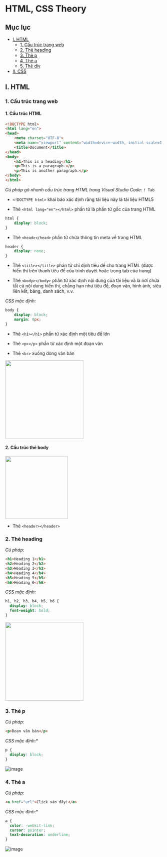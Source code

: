 # HTML, CSS Theory
## Mục lục
- [I. HTML](#i-html)
  - [1. Cấu trúc trang web](#1-cấu-trúc-trang-web)
  - [2. Thẻ heading](#2-thẻ-heading)
  - [3. Thẻ p](#3-thẻ-p)
  - [4. Thẻ a](#4-thẻ-a)
  - [5. Thẻ div](#5-thẻ-div)
- [II. CSS](#ii-css)

## I. HTML
### 1. Cấu trúc trang web
#### 1. Cấu trúc HTML

```html
<!DOCTYPE html>
<html lang="en">
<head>
    <meta charset="UTF-8">
    <meta name="viewport" content="width=device-width, initial-scale=1.0">
    <title>Document</title>
</head>
<body>
    <h1>This is a heading</h1>
    <p>This is a paragraph.</p>
    <p>This is another paragraph.</p>
</body>
</html>
```
*Cú pháp gõ nhanh cấu trúc trang HTML trong Visual Studio Code:* 
```! Tab```

- `<!DOCTYPE html>` khai báo xác định rằng tài liệu này là tài liệu HTML5

- Thẻ `<html lang="en"></html>` phần tử là phần tử gốc của trang HTML

```css
html {
    display: block;
}
```

- Thẻ `<head></head>` phần tử chứa thông tin meta về trang HTML

```css
header {
    display: none;
}
```

- Thẻ `<title></title>` phần tử chỉ định tiêu đề cho trang HTML (được hiển thị trên thanh tiêu đề của trình duyệt hoặc trong tab của trang)

- Thẻ `<body></body>` phần tử xác định nội dung của tài liệu và là nơi chứa tất cả nội dung hiển thị, chẳng hạn như tiêu đề, đoạn văn, hình ảnh, siêu liên kết, bảng, danh sách, v.v.

*CSS mặc định:*
```css
body {
    display: block;
    margin: 8px;
}
```

- Thẻ `<h1></h1>` phần tử xác định một tiêu đề lớn

- Thẻ `<p></p>` phần tử xác định một đoạn văn

- Thẻ `<br>` xuống dòng văn bản

<img src="https://github.com/CUNGVANTHANG/Front-end/assets/96326479/fdf0ab45-e553-4444-a09a-e14131e2b4a6" height=250px>

#### 2. Cấu trúc thẻ body
<img src="https://github.com/CUNGVANTHANG/Front-end/assets/96326479/4ae52d80-ac07-49f0-b916-b9d82e303e3d" height=200px>

- Thẻ `<header></header>` 

### 2. Thẻ heading
*Cú pháp:*
```html
<h1>Heading 1</h1>
<h2>Heading 2</h2>
<h3>Heading 3</h3>
<h4>Heading 4</h4>
<h5>Heading 5</h5>
<h6>Heading 6</h6>
```

*CSS mặc định:*
```css
h1, h2, h3, h4, h5, h6 {
  display: block;
  font-weight: bold;
}
```

<img src="https://github.com/CUNGVANTHANG/Front-end/assets/96326479/b445958b-80dd-441e-961a-17c6300ebea4" height=250px>

### 3. Thẻ p
*Cú pháp:*

```html
<p>Đoạn văn bản</p>
```

*CSS mặc định:**
```css
p {
  display: block;
}
```

![image](https://github.com/CUNGVANTHANG/Front-end/assets/96326479/08288c2d-cc46-4324-aaad-52cbed5cc04b)

### 4. Thẻ a
*Cú pháp:*

```html
<a href="url">Click vào đây!</a>
```

*CSS mặc định:**

```css
a {
  color: -webkit-link;
  cursor: pointer;
  text-decoration: underline;
}
```

![image](https://github.com/CUNGVANTHANG/Front-end/assets/96326479/bfff29c3-621a-446f-ab95-d50b65ee9672)

